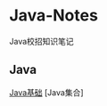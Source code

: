 # Java-Notes
Java校招知识笔记

## Java
[Java基础](https://github.com/HollowKnight24/Java-Notes/blob/master/Java/Java%E5%9F%BA%E7%A1%80)
[Java集合]
